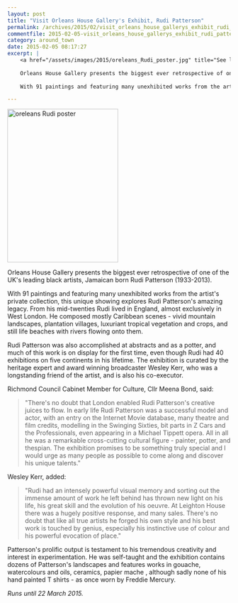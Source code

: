 ```yaml
---
layout: post
title: "Visit Orleans House Gallery's Exhibit, Rudi Patterson"
permalink: /archives/2015/02/visit_orleans_house_gallerys_exhibit_rudi_patterso.html
commentfile: 2015-02-05-visit_orleans_house_gallerys_exhibit_rudi_patterso
category: around_town
date: 2015-02-05 08:17:27
excerpt: |
    <a href="/assets/images/2015/oreleans_Rudi_poster.jpg" title="See larger version of - oreleans Rudi poster"><img src="/assets/images/2015/oreleans_Rudi_poster_thumb.jpg" width="150" height="208" alt="oreleans Rudi poster" class="photo right" /></a>
    
    Orleans House Gallery presents the biggest ever retrospective of one of the UK's leading black artists, Jamaican born Rudi Patterson (1933-2013).
    
    With 91 paintings and featuring many unexhibited works from the artist's private collection, this unique showing explores Rudi Patterson's amazing legacy. From his mid-twenties Rudi lived in England, almost exclusively in West London. He composed mostly Caribbean scenes - vivid mountain landscapes, plantation villages, luxuriant tropical vegetation and crops, and still life beaches with rivers flowing onto them.

---
```


<a href="/assets/images/2015/oreleans_Rudi_poster.jpg" title="See larger version of - oreleans Rudi poster"><img src="/assets/images/2015/oreleans_Rudi_poster_thumb.jpg" width="250" height="346" alt="oreleans Rudi poster" class="photo right" /></a>

Orleans House Gallery presents the biggest ever retrospective of one of the UK's leading black artists, Jamaican born Rudi Patterson (1933-2013).

With 91 paintings and featuring many unexhibited works from the artist's private collection, this unique showing explores Rudi Patterson's amazing legacy. From his mid-twenties Rudi lived in England, almost exclusively in West London. He composed mostly Caribbean scenes - vivid mountain landscapes, plantation villages, luxuriant tropical vegetation and crops, and still life beaches with rivers flowing onto them.

Rudi Patterson was also accomplished at abstracts and as a potter, and much of this work is on display for the first time, even though Rudi had 40 exhibitions on five continents in his lifetime. The exhibition is curated by the heritage expert and award winning broadcaster Wesley Kerr, who was a longstanding friend of the artist, and is also his co-executor.

Richmond Council Cabinet Member for Culture, Cllr Meena Bond, said:

> "There's no doubt that London enabled Rudi Patterson's creative juices to flow. In early life Rudi Patterson was a successful model and actor, with an entry on the Internet Movie database, many theatre and film credits, modelling in the Swinging Sixties, bit parts in Z Cars and the Professionals, even appearing in a Michael Tippett opera. All in all he was a remarkable cross-cutting cultural figure - painter, potter, and thespian. The exhibition promises to be something truly special and I would urge as many people as possible to come along and discover his unique talents."

Wesley Kerr, added:

> "Rudi had an intensely powerful visual memory and sorting out the immense amount of work he left behind has thrown new light on his life, his great skill and the evolution of his oeuvre. At Leighton House there was a hugely positive response, and many sales. There's no doubt that like all true artists he forged his own style and his best work is touched by genius, especially his instinctive use of colour and his powerful evocation of place."

Patterson's prolific output is testament to his tremendous creativity and interest in experimentation. He was self-taught and the exhibition contains dozens of Patterson's landscapes and features works in gouache, watercolours and oils, ceramics, papier mache , although sadly none of his hand painted T shirts - as once worn by Freddie Mercury.

*Runs until 22 March 2015.*
